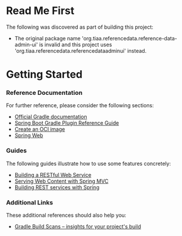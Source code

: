 # Read Me First
The following was discovered as part of building this project:

* The original package name 'org.tiaa.referencedata.reference-data-admin-ui' is invalid and this project uses 'org.tiaa.referencedata.referencedataadminui' instead.

# Getting Started

### Reference Documentation
For further reference, please consider the following sections:

* [Official Gradle documentation](https://docs.gradle.org)
* [Spring Boot Gradle Plugin Reference Guide](https://docs.spring.io/spring-boot/docs/3.1.8/gradle-plugin/reference/html/)
* [Create an OCI image](https://docs.spring.io/spring-boot/docs/3.1.8/gradle-plugin/reference/html/#build-image)
* [Spring Web](https://docs.spring.io/spring-boot/docs/3.1.8/reference/htmlsingle/index.html#web)

### Guides
The following guides illustrate how to use some features concretely:

* [Building a RESTful Web Service](https://spring.io/guides/gs/rest-service/)
* [Serving Web Content with Spring MVC](https://spring.io/guides/gs/serving-web-content/)
* [Building REST services with Spring](https://spring.io/guides/tutorials/rest/)

### Additional Links
These additional references should also help you:

* [Gradle Build Scans – insights for your project's build](https://scans.gradle.com#gradle)

